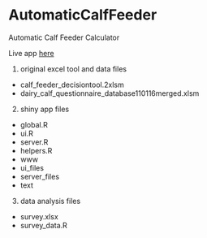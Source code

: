 # AutomaticCalfFeeder
Automatic Calf Feeder Calculator 

Live app [here](https://kotamine.shinyapps.io/AutomaticCalfFeeder/)

1. original excel tool and data files 
- calf_feeder_decisiontool.2xlsm
- dairy_calf_questionnaire_database110116merged.xlsm

2. shiny app files
- global.R
- ui.R
- server.R
- helpers.R
- www 
- ui_files
- server_files
- text

3. data analysis files
- survey.xlsx
- survey_data.R
